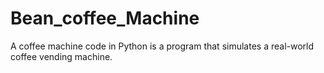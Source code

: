 # Bean_coffee_Machine
A coffee machine code in Python is a program that simulates a real-world coffee vending machine.
